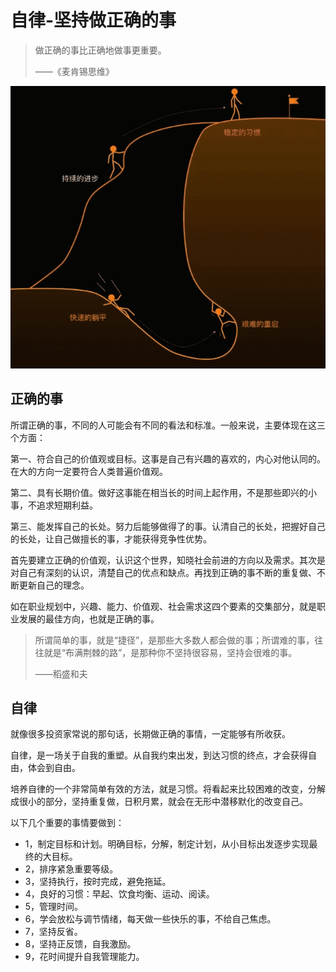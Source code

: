 # 自律-坚持做正确的事

> 做正确的事比正确地做事更重要。
>
> ——《麦肯锡思维》

![do_right_thing](do_right_thing.png)

## 正确的事

所谓正确的事，不同的人可能会有不同的看法和标准。一般来说，主要体现在这三个方面：

第一、符合自己的价值观或目标。这事是自己有兴趣的喜欢的，内心对他认同的。在大的方向一定要符合人类普遍价值观。

第二、具有长期价值。做好这事能在相当长的时间上起作用，不是那些即兴的小事，不追求短期利益。

第三、能发挥自己的长处。努力后能够做得了的事。认清自己的长处，把握好自己的长处，让自己做擅长的事，才能获得竞争性优势。

首先要建立正确的价值观，认识这个世界，知晓社会前进的方向以及需求。其次是对自己有深刻的认识，清楚自己的优点和缺点。再找到正确的事不断的重复做、不断更新自己的理念。

如在职业规划中，兴趣、能力、价值观、社会需求这四个要素的交集部分，就是职业发展的最佳方向，也就是正确的事。

> 所谓简单的事，就是“捷径”，是那些大多数人都会做的事；所谓难的事，往往就是“布满荆棘的路”，是那种你不坚持很容易，坚持会很难的事。
>
> ——稻盛和夫

## 自律

就像很多投资家常说的那句话，长期做正确的事情，一定能够有所收获。

自律，是一场关于自我的重塑。从自我约束出发，到达习惯的终点，才会获得自由，体会到自由。

培养自律的一个非常简单有效的方法，就是习惯。将看起来比较困难的改变，分解成很小的部分，坚持重复做，日积月累，就会在无形中潜移默化的改变自己。

以下几个重要的事情要做到：

- 1，制定目标和计划。明确目标，分解，制定计划，从小目标出发逐步实现最终的大目标。
- 2，排序紧急重要等级。
- 3，坚持执行，按时完成，避免拖延。
- 4，良好的习惯：早起、饮食均衡、运动、阅读。
- 5，管理时间。
- 6，学会放松与调节情绪，每天做一些快乐的事，不给自己焦虑。
- 7，坚持反省。
- 8，坚持正反馈，自我激励。
- 9，花时间提升自我管理能力。

